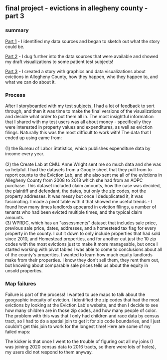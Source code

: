 ## final project - evictions in allegheny county - part 3

### summary

[Part 1](https://julia-pascale.github.io/pascale-portfolio/finalproject_part1.html) - I identified my data sources and began to sketch out what the story could be. <br>  

[Part 2](https://julia-pascale.github.io/pascale-portfolio/finalproject_part2.html) - I dug further into the data sources that were available and showed my draft visualizations to some patient test subjects! <br>  

[Part 3](https://carnegiemellon.shorthandstories.com/evictions-in-pittsburgh/index.html) - I created a story with graphics and data visualizations about evictions in Allegheny County, how they happen, who they happen to, and what we can do about it.

### Process

After I storyboarded with my test subjects, I had a lot of feedback to sort through, and then it was time to make the final versions of the visualizations and decide what order to put them all in. The most insightful information that I shared with my test users was all about money - specifically they were interested in property values and expenditures, as well as eviction filings. Naturally this was the most difficult to work with! The data that I ended up using came from: <br>  
(1) the Bureau of Labor Statistics, which publishes expenditure data by income every year. <br>  
(2) the Create Lab at CMU. Anne Wright sent me so much data and she was so helpful. I had the datasets from a Google sheet that they pull from to report counts to the Eviction Lab, and she also sent me all of the evictions in Allegheny County from 2008 to 2018 which she had from an AOPC purchase. This dataset included claim amounts, how the case was decided, the plaintiff and defendant, the dates, but only the zip codes, not the property addresses. It was messy but once I deduplicated it, it was fascinating. I made a pivot table with it that showed me useful trends - I found how many times landlords appeared in eviction filings, a number of tenants who had been evicted multiple times, and the typical claim amounts. <br>
(3) WPRDC, which has an "assessments" dataset that includes sale price, previous sale price, dates, addresses, and a homestead tax flag for every property in the county. I cut it down to only include properties that had sold since 2010, and Homestead properties, and for another cut just the 10 zip codes with the most evictions just to make it more manageable, but once I started working with pivot tables I was able to come to conclusions about all of the county's properties. I wanted to learn how much equity landlords make from their properties. I know they don't sell them, they rent them out, but knowing about comparable sale prices tells us about the equity in unsold properties. <br>

### Map failures
Failure is part of the process! I wanted to use maps to talk about the geographic inequity of eviction. I identified the zip codes that had the most evictions by looking at the Eviction Lab's website, and then I decide to see how many children are in those zip codes, and how many people of color. The problem with this was that I only had children and race data by census tract, so I had to do a spatial join to get it for zip code boundaries, and I just couldn't get this join to work for the longest time! Here are some of my failed maps: 

The kicker is that once I went to the trouble of figuring out all my joins (I was joining 2020 census data to 2016 tracts, so there were lots of holes), my users did not respond to them anyway. 
